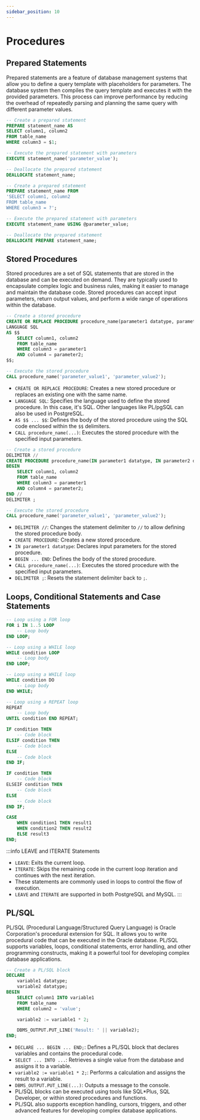 ```yaml
---
sidebar_position: 10
---
```


# Procedures

## Prepared Statements

Prepared statements are a feature of database management systems that allow you to define a query template with placeholders for parameters. The database system then compiles the query template and executes it with the provided parameters. This process can improve performance by reducing the overhead of repeatedly parsing and planning the same query with different parameter values.

```sql title="Prepared Statement Example (PostgreSQL)"
-- Create a prepared statement
PREPARE statement_name AS
SELECT column1, column2
FROM table_name
WHERE column3 = $1;

-- Execute the prepared statement with parameters
EXECUTE statement_name('parameter_value');

-- Deallocate the prepared statement
DEALLOCATE statement_name;
```

```sql title="Prepared Statement Example (MySQL)"
-- Create a prepared statement
PREPARE statement_name FROM
'SELECT column1, column2
FROM table_name
WHERE column3 = ?';

-- Execute the prepared statement with parameters
EXECUTE statement_name USING @parameter_value;

-- Deallocate the prepared statement
DEALLOCATE PREPARE statement_name;
```

## Stored Procedures

Stored procedures are a set of SQL statements that are stored in the database and can be executed on demand. They are typically used to encapsulate complex logic and business rules, making it easier to manage and maintain the database code. Stored procedures can accept input parameters, return output values, and perform a wide range of operations within the database.

```sql title="Stored Procedure Example (PostgreSQL)"
-- Create a stored procedure
CREATE OR REPLACE PROCEDURE procedure_name(parameter1 datatype, parameter2 datatype)
LANGUAGE SQL
AS $$
    SELECT column1, column2
    FROM table_name
    WHERE column3 = parameter1
    AND column4 = parameter2;
$$;

-- Execute the stored procedure
CALL procedure_name('parameter_value1', 'parameter_value2');
```

- `CREATE OR REPLACE PROCEDURE`: Creates a new stored procedure or replaces an existing one with the same name.
- `LANGUAGE SQL`: Specifies the language used to define the stored procedure. In this case, it's SQL. Other languages like PL/pgSQL can also be used in PostgreSQL.
- `AS $$ ... $$`: Defines the body of the stored procedure using the SQL code enclosed within the `$$` delimiters.
- `CALL procedure_name(...)`: Executes the stored procedure with the specified input parameters.

```sql title="Stored Procedure Example (MySQL)"
-- Create a stored procedure
DELIMITER //
CREATE PROCEDURE procedure_name(IN parameter1 datatype, IN parameter2 datatype)
BEGIN
    SELECT column1, column2
    FROM table_name
    WHERE column3 = parameter1
    AND column4 = parameter2;
END //
DELIMITER ;

-- Execute the stored procedure
CALL procedure_name('parameter_value1', 'parameter_value2');
```

- `DELIMITER //`: Changes the statement delimiter to `//` to allow defining the stored procedure body.
- `CREATE PROCEDURE`: Creates a new stored procedure.
- `IN parameter1 datatype`: Declares input parameters for the stored procedure.
- `BEGIN ... END`: Defines the body of the stored procedure.
- `CALL procedure_name(...)`: Executes the stored procedure with the specified input parameters.
- `DELIMITER ;`: Resets the statement delimiter back to `;`.

## Loops, Conditional Statements and Case Statements

```sql title="Loop Example (PostgreSQL)"
-- Loop using a FOR loop
FOR i IN 1..5 LOOP
    -- Loop body
END LOOP;

-- Loop using a WHILE loop
WHILE condition LOOP
    -- Loop body
END LOOP;
```

```sql title="Loop Example (MySQL)"
-- Loop using a WHILE loop
WHILE condition DO
    -- Loop body
END WHILE;

-- Loop using a REPEAT loop
REPEAT
    -- Loop body
UNTIL condition END REPEAT;
```

```sql title="Conditional Statement Example (PostgreSQL)"
IF condition THEN
    -- Code block
ELSIF condition THEN
    -- Code block
ELSE
    -- Code block
END IF;
```

```sql title="Conditional Statement Example (MySQL)"
IF condition THEN
    -- Code block
ELSEIF condition THEN
    -- Code block
ELSE
    -- Code block
END IF;
```

```sql title="Case Statement Example"
CASE
    WHEN condition1 THEN result1
    WHEN condition2 THEN result2
    ELSE result3
END;
```

:::info LEAVE and ITERATE Statements
- `LEAVE`: Exits the current loop.
- `ITERATE`: Skips the remaining code in the current loop iteration and continues with the next iteration.
- These statements are commonly used in loops to control the flow of execution.
- `LEAVE` and `ITERATE` are supported in both PostgreSQL and MySQL.
:::

## PL/SQL

PL/SQL (Procedural Language/Structured Query Language) is Oracle Corporation's procedural extension for SQL. It allows you to write procedural code that can be executed in the Oracle database. PL/SQL supports variables, loops, conditional statements, error handling, and other programming constructs, making it a powerful tool for developing complex database applications.

```sql title="PL/SQL Example"
-- Create a PL/SQL block
DECLARE
    variable1 datatype;
    variable2 datatype;
BEGIN
    SELECT column1 INTO variable1
    FROM table_name
    WHERE column2 = 'value';

    variable2 := variable1 * 2;

    DBMS_OUTPUT.PUT_LINE('Result: ' || variable2);
END;
```

- `DECLARE ... BEGIN ... END;`: Defines a PL/SQL block that declares variables and contains the procedural code.
- `SELECT ... INTO ...`: Retrieves a single value from the database and assigns it to a variable.
- `variable2 := variable1 * 2;`: Performs a calculation and assigns the result to a variable.
- `DBMS_OUTPUT.PUT_LINE(...)`: Outputs a message to the console.
- PL/SQL blocks can be executed using tools like SQL*Plus, SQL Developer, or within stored procedures and functions.
- PL/SQL also supports exception handling, cursors, triggers, and other advanced features for developing complex database applications.

